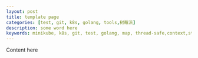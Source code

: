 ```yaml
---
layout: post
title: template page
categories: [test, git, k8s, golang, tools,树莓派]
description: some word here
keywords: minikube, k8s, git, test, golang, map, thread-safe,context,state-machine,逃逸分析,AST,goroutine,g0,scheduler,string,sphinx,pandoc,readthedocs,树莓派,私有云,owncloud
---
```


Content here

